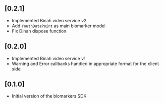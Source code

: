 ## [0.2.1]
-  Implemented Binah video service v2
-  Add `YouthDataPoint` as main biomarker model
-  Fix Dinah dispose function 

## [0.2.0]
-  Implemented Binah video service v1
-  Warning and Error callbacks handled in appropriate format for the client side

## [0.1.0]
- Initial version of the biomarkers SDK
